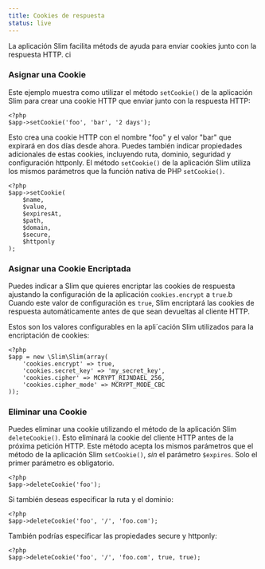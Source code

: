 ```yaml
---
title: Cookies de respuesta
status: live
---
```


La aplicación Slim facilita métods de ayuda para enviar cookies junto con la 
respuesta HTTP.
ci
### Asignar una Cookie

Este ejemplo muestra como utilizar el método `setCookie()` de la aplicación Slim 
para crear una cookie HTTP que enviar junto con la respuesta HTTP:

    <?php
    $app->setCookie('foo', 'bar', '2 days');

Esto crea una cookie HTTP con el nombre "foo" y el valor "bar" que expirará en 
dos días desde ahora. Puedes también indicar propiedades adicionales de estas
cookies, incluyendo ruta, dominio, seguridad y configuración httponly. El 
método `setCookie()` de la aplicación Slim utiliza los mismos parámetros que 
la función nativa de PHP `setCookie()`.

    <?php
    $app->setCookie(
        $name,
        $value,
        $expiresAt,
        $path,
        $domain,
        $secure,
        $httponly
    );

### Asignar una Cookie Encriptada

Puedes indicar a Slim que quieres encriptar las cookies de respuesta 
ajustando la configuración de la aplicación `cookies.encrypt` a `true`.b
Cuando este valor de configuración es `true`, Slim encriptará las cookies
de respuesta automáticamente antes de que sean devueltas al cliente HTTP.

Estos son los valores configurables en la apli´cación Slim utilizados para la 
encriptación de cookies:

    <?php
    $app = new \Slim\Slim(array(
        'cookies.encrypt' => true,
        'cookies.secret_key' => 'my_secret_key',
        'cookies.cipher' => MCRYPT_RIJNDAEL_256,
        'cookies.cipher_mode' => MCRYPT_MODE_CBC
    ));

### Eliminar una Cookie

Puedes eliminar una cookie utilizando el método de la aplicación Slim 
`deleteCookie()`. Esto eliminará la cookie del cliente HTTP antes de la 
próxima petición HTTP. Este método acepta los mismos parámetros que el método 
de la aplicación Slim `setCookie()`, *sin* el parámetro `$expires`. Solo el 
primer parámetro es obligatorio.

    <?php
    $app->deleteCookie('foo');

Si también deseas especificar la ruta y el dominio:

    <?php
    $app->deleteCookie('foo', '/', 'foo.com');

También podrías especificar las propiedades secure y httponly:

    <?php
    $app->deleteCookie('foo', '/', 'foo.com', true, true);
